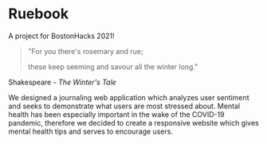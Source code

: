 # Ruebook

A project for BostonHacks 2021! 

> "For you there's rosemary and rue; 
> 
> these keep seeming and savour all the winter long." 

Shakespeare - *The Winter's Tale*

We designed a journaling web application which analyzes user sentiment and seeks to demonstrate what users are most stressed about. Mental health has been especially important in the wake of the COVID-19 pandemic, therefore we decided to create a responsive website which gives mental health tips and serves to encourage users.